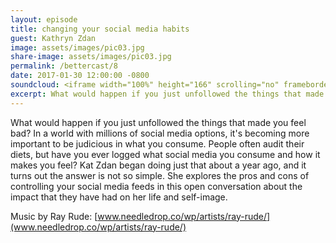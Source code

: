 ```yaml
---
layout: episode
title: changing your social media habits
guest: Kathryn Zdan
image: assets/images/pic03.jpg
share-image: assets/images/pic03.jpg
permalink: /bettercast/8
date: 2017-01-30 12:00:00 -0800
soundcloud: <iframe width="100%" height="166" scrolling="no" frameborder="no" src="https://w.soundcloud.com/player/?url=https%3A//api.soundcloud.com/tracks/305301473&amp;color=ff5500&amp;auto_play=false&amp;hide_related=false&amp;show_comments=true&amp;show_user=true&amp;show_reposts=false"></iframe>
excerpt: What would happen if you just unfollowed the things that made you feel bad? Kat Zdan began doing just that about a year ago, and it turns out the answer is not so simple.
---
```


What would happen if you just unfollowed the things that made you feel bad? In a world with millions of social media options, it's becoming more important to be judicious in what you consume. People often audit their diets, but have you ever logged what social media you consume and how it makes you feel? Kat Zdan began doing just that about a year ago, and it turns out the answer is not so simple. She explores the pros and cons of controlling your social media feeds in this open conversation about the impact that they have had on her life and self-image.

Music by Ray Rude: [www.needledrop.co/wp/artists/ray-rude/](www.needledrop.co/wp/artists/ray-rude/)
